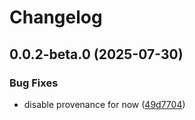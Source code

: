 # Changelog

## 0.0.2-beta.0 (2025-07-30)


### Bug Fixes

* disable provenance for now ([49d7704](https://github.com/matinzd/rozenite-preview/commit/49d770458bca9ac23f77ecaafbf71070a4b1812f))
